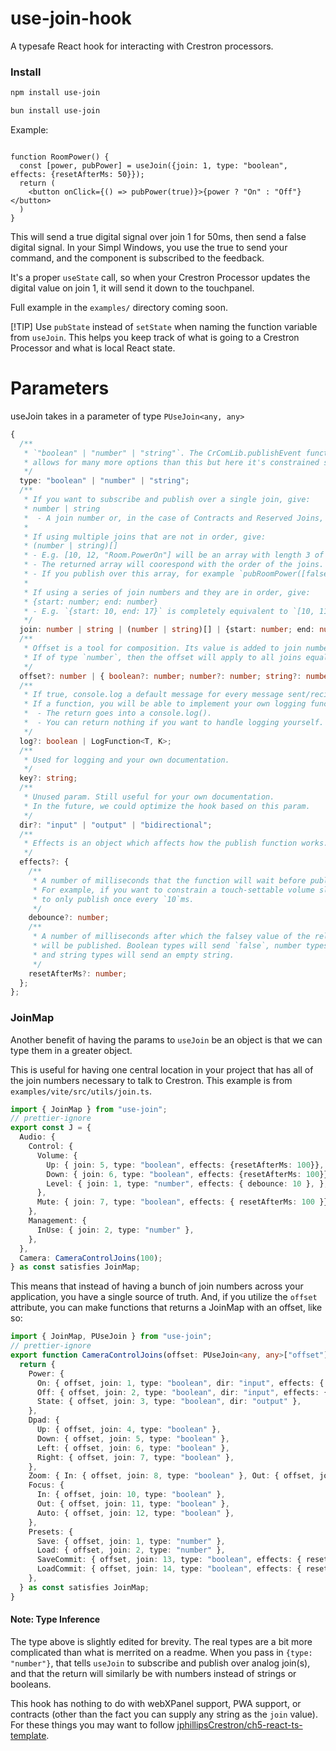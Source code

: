 # use-join-hook

A typesafe React hook for interacting with Crestron processors.

### Install

```bash
npm install use-join
```
```bash
bun install use-join
```

Example:

```tsx

function RoomPower() {
  const [power, pubPower] = useJoin({join: 1, type: "boolean", effects: {resetAfterMs: 50}});
  return (
    <button onClick={() => pubPower(true)}>{power ? "On" : "Off"}</button>
  )
}
```

This will send a true digital signal over join 1 for 50ms, then send a false digital signal.
In your Simpl Windows, you use the true to send your command, and the component is subscribed to the feedback.

It's a proper `useState` call, so when your Crestron Processor updates the digital value on join 1,
it will send it down to the touchpanel. 

Full example in the `examples/` directory coming soon.

[!TIP]
Use `pubState` instead of `setState` when naming the function variable from `useJoin`. This helps you keep track of what is going to a Crestron Processor and what is local React state.


# Parameters

useJoin takes in a parameter of type `PUseJoin<any, any>`

```ts
{
  /**
   * `"boolean" | "number" | "string"`. The CrComLib.publishEvent function
   * allows for many more options than this but here it's constrained so it's easier to grep.
   */
  type: "boolean" | "number" | "string";
  /**
   * If you want to subscribe and publish over a single join, give:
   * number | string
   *  - A join number or, in the case of Contracts and Reserved Joins, a string.
   *
   * If using multiple joins that are not in order, give:
   * (number | string)[]
   * - E.g. [10, 12, "Room.PowerOn"] will be an array with length 3 of whatever type specified in `type`.
   * - The returned array will coorespond with the order of the joins.
   * - If you publish over this array, for example `pubRoomPower([false, false, true])`, it will also be in order.
   *
   * If using a series of join numbers and they are in order, give:
   * {start: number; end: number}
   * - E.g. `{start: 10, end: 17}` is completely equivalent to `[10, 11, 12, 13, 14, 15, 16, 17]`.
   */
  join: number | string | (number | string)[] | {start: number; end: number};
  /**
   * Offset is a tool for composition. Its value is added to join numbers (not strings).
   * If of type `number`, then the offset will apply to all joins equally.
   */
  offset?: number | { boolean?: number; number?: number; string?: number };
  /**
   * If true, console.log a default message for every message sent/recieved.
   * If a function, you will be able to implement your own logging function.
   *  - The return goes into a console.log().
   *  - You can return nothing if you want to handle logging yourself.
   */
  log?: boolean | LogFunction<T, K>;
  /**
   * Used for logging and your own documentation.
   */
  key?: string;
  /**
   * Unused param. Still useful for your own documentation.
   * In the future, we could optimize the hook based on this param.
   */
  dir?: "input" | "output" | "bidirectional";
  /**
   * Effects is an object which affects how the publish function works.
   */
  effects?: {
    /**
     * A number of milliseconds that the function will wait before publishing a new value.
     * For example, if you want to constrain a touch-settable volume slider 
     * to only publish once every `10`ms.
     */
    debounce?: number;
    /**
     * A number of milliseconds after which the falsey value of the relevant type 
     * will be published. Boolean types will send `false`, number types will send `0`, 
     * and string types will send an empty string.
     */
    resetAfterMs?: number;
  };
};
```


### JoinMap

Another benefit of having the params to `useJoin` be an object is that we can type them in a greater object.

This is useful for having one central location in your project that has all of the join numbers necessary to talk 
to Crestron. This example is from `examples/vite/src/utils/join.ts`.

```ts
import { JoinMap } from "use-join";
// prettier-ignore
export const J = {
  Audio: {
    Control: {
      Volume: {
        Up: { join: 5, type: "boolean", effects: {resetAfterMs: 100}},
        Down: { join: 6, type: "boolean", effects: {resetAfterMs: 100}},
        Level: { join: 1, type: "number", effects: { debounce: 10 }, }, 
      },
      Mute: { join: 7, type: "boolean", effects: { resetAfterMs: 100 }},
    },
    Management: {
      InUse: { join: 2, type: "number" },
    }, 
  },
  Camera: CameraControlJoins(100);
} as const satisfies JoinMap;
```

This means that instead of having a bunch of join numbers across your application, you have a single source
of truth. And, if you utilize the `offset` attribute, you can make functions that returns a JoinMap with an offset, like so:

```ts
import { JoinMap, PUseJoin } from "use-join";
// prettier-ignore
export function CameraControlJoins(offset: PUseJoin<any, any>["offset"]) {
  return {
    Power: {
      On: { offset, join: 1, type: "boolean", dir: "input", effects: { resetAfterMs: 100 } },
      Off: { offset, join: 2, type: "boolean", dir: "input", effects: { resetAfterMs: 100 } },
      State: { offset, join: 3, type: "boolean", dir: "output" },
    },
    Dpad: {
      Up: { offset, join: 4, type: "boolean" },
      Down: { offset, join: 5, type: "boolean" },
      Left: { offset, join: 6, type: "boolean" },
      Right: { offset, join: 7, type: "boolean" },
    },
    Zoom: { In: { offset, join: 8, type: "boolean" }, Out: { offset, join: 9, type: "boolean" }, },
    Focus: {
      In: { offset, join: 10, type: "boolean" },
      Out: { offset, join: 11, type: "boolean" },
      Auto: { offset, join: 12, type: "boolean" },
    },
    Presets: {
      Save: { offset, join: 1, type: "number" },
      Load: { offset, join: 2, type: "number" },
      SaveCommit: { offset, join: 13, type: "boolean", effects: { resetAfterMs: 100 } },
      LoadCommit: { offset, join: 14, type: "boolean", effects: { resetAfterMs: 100 } },
    },
  } as const satisfies JoinMap;
}
```

#### Note: Type Inference
The type above is slightly edited for brevity. The real types are a bit more complicated than what
is merrited on a readme. When you pass in `{type: "number"}`, that tells `useJoin` to subscribe and
publish over analog join(s), and that the return will similarly be with numbers instead of strings or booleans.

This hook has nothing to do with webXPanel support, PWA support, or contracts (other
than the fact you can supply any string as the `join` value). For these things you may want to follow
[jphillipsCrestron/ch5-react-ts-template](https://github.com/jphillipsCrestron/ch5-react-ts-template).
